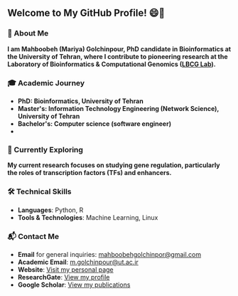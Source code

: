 ## Welcome to My GitHub Profile! 😄👋

### 🧬 About Me
<b>I am Mahboobeh (Mariya) Golchinpour, PhD candidate in Bioinformatics at the University of Tehran, where I contribute to pioneering research at the Laboratory of Bioinformatics & Computational Genomics ([LBCG Lab](https://lbcg.ut.ac.ir/)). </b>

### 🎓 Academic Journey
- **PhD: Bioinformatics, University of Tehran**
- **Master's: Information Technology Engineering (Network Science), University of Tehran**
- **Bachelor's: Computer science (software engineer)**
- 
### 🌿 Currently Exploring
**My current research focuses on studying gene regulation, particularly the roles of transcription factors (TFs) and enhancers.**

### 🛠️ Technical Skills
- **Languages**: Python, R
- **Tools & Technologies**: Machine Learning, Linux

### 📬 Contact Me
- **Email** for general inquiries: [mahboobehgolchinpor@gmail.com](mailto:mahboobehgolchinpor@gmail.com)
- **Academic Email**: [m.golchinpour@ut.ac.ir](mailto:m.golchinpour@ut.ac.ir)
- **Website**: [Visit my personal page](https://mariyagolchin.github.io/)
- **ResearchGate**: [View my profile](https://www.researchgate.net/profile/Mariya-Golchinpor)
- **Google Scholar**: [View my publications](https://scholar.google.com/citations?user=5tABF_IAAAAJ&hl=en)
